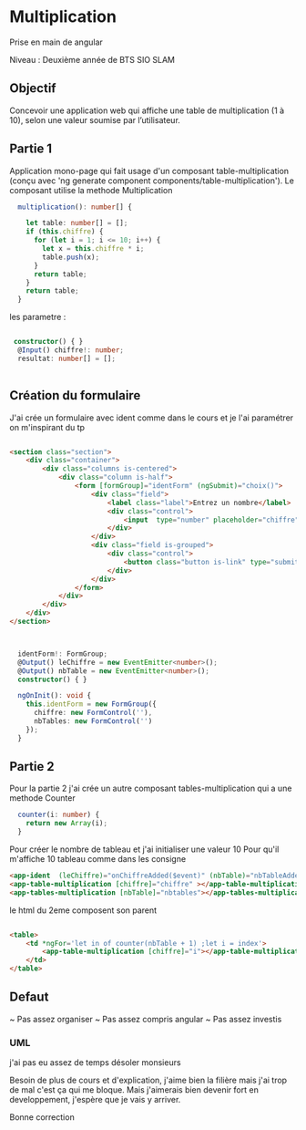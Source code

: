 # Multiplication

Prise en main de angular

Niveau : Deuxième année de BTS SIO SLAM

## Objectif 

Concevoir une application web qui affiche une table de multiplication (1 à 10), selon
une valeur soumise par l’utilisateur.

## Partie 1

Application mono-page qui fait usage d'un composant table-multiplication (conçu avec 'ng generate component components/table-multiplication').
Le composant utilise la methode Multiplication

```ts
  multiplication(): number[] {

    let table: number[] = [];
    if (this.chiffre) {
      for (let i = 1; i <= 10; i++) {
        let x = this.chiffre * i;
        table.push(x);
      }
      return table;
    }
    return table;
  }
```
les parametre :

```ts

 constructor() { }
  @Input() chiffre!: number;
  resultat: number[] = [];
   
```

## Création du formulaire 
 
J'ai crée un formulaire avec ident comme dans le cours et je l'ai paramétrer on m'inspirant du tp

```html

<section class="section">
    <div class="container">
        <div class="columns is-centered">
            <div class="column is-half">
                <form [formGroup]="identForm" (ngSubmit)="choix()">
                    <div class="field">
                        <label class="label">Entrez un nombre</label>
                        <div class="control">
                            <input  type="number" placeholder="chiffre" value="" formControlName="chiffre">
                        </div>
                    </div>
                    <div class="field is-grouped">
                        <div class="control">
                            <button class="button is-link" type="submit">Soumettre</button>
                        </div>
                    </div>
                </form>
            </div>
        </div>
    </div>
</section>

```

```ts


  identForm!: FormGroup;
  @Output() leChiffre = new EventEmitter<number>();
  @Output() nbTable = new EventEmitter<number>();
  constructor() { }

  ngOnInit(): void {
    this.identForm = new FormGroup({
      chiffre: new FormControl(''),
      nbTables: new FormControl('')
    });
  }

```


## Partie 2

Pour la partie 2 j'ai crée un autre composant tables-multiplication qui a une methode Counter

```ts
  counter(i: number) {
    return new Array(i);
  }
```
Pour créer le nombre de tableau et j'ai initialiser une valeur 10 Pour qu'il m'affiche 10 tableau comme dans les consigne 

```html
<app-ident  (leChiffre)="onChiffreAdded($event)" (nbTable)="nbTableAdded($event)"></app-ident>
<app-table-multiplication [chiffre]="chiffre" ></app-table-multiplication>
<app-tables-multiplication [nbTable]="nbtables"></app-tables-multiplication>
```

le html du 2eme composent son parent
```html

<table>
    <td *ngFor='let in of counter(nbTable + 1) ;let i = index'>
        <app-table-multiplication [chiffre]="i"></app-table-multiplication>
    </td>
</table>
```

## Defaut
~ Pas assez organiser
~ Pas assez compris angular
~ Pas assez investis 

### UML
j'ai pas eu assez de temps désoler monsieurs

Besoin de plus de cours et d'explication, j'aime bien la filière mais j'ai trop de mal c'est ça qui me bloque.
Mais j'aimerais bien devenir fort en developpement, j'espère que je vais y arriver.

Bonne correction 